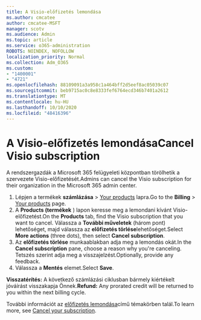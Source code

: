 ```yaml
---
title: A Visio-előfizetés lemondása
ms.author: cmcatee
author: cmcatee-MSFT
manager: scotv
ms.audience: Admin
ms.topic: article
ms.service: o365-administration
ROBOTS: NOINDEX, NOFOLLOW
localization_priority: Normal
ms.collection: Adm_O365
ms.custom:
- "1400001"
- "4721"
ms.openlocfilehash: 88109091a3a958c1a464bff2d5eef8ac05039c07
ms.sourcegitcommit: beb9715ac0c8e8333fef6764ecd346b7401a2612
ms.translationtype: MT
ms.contentlocale: hu-HU
ms.lasthandoff: 10/10/2020
ms.locfileid: "48416396"
---
```

# <a name="cancel-visio-subscription"></a><span data-ttu-id="0e9b3-102">A Visio-előfizetés lemondása</span><span class="sxs-lookup"><span data-stu-id="0e9b3-102">Cancel Visio subscription</span></span>

<span data-ttu-id="0e9b3-103">A rendszergazdák a Microsoft 365 felügyeleti központban törölhetik a szervezete Visio-előfizetését.</span><span class="sxs-lookup"><span data-stu-id="0e9b3-103">Admins can cancel the Visio subscription for their organization in the Microsoft 365 admin center.</span></span>

1. <span data-ttu-id="0e9b3-104">Lépjen a termékek **számlázása** \> [Your products](https://go.microsoft.com/fwlink/p/?linkid=842054) lapra.</span><span class="sxs-lookup"><span data-stu-id="0e9b3-104">Go to the **Billing** \> [Your products](https://go.microsoft.com/fwlink/p/?linkid=842054) page.</span></span>
2. <span data-ttu-id="0e9b3-105">A **Products (termékek** ) lapon keresse meg a lemondani kívánt Visio-előfizetést.</span><span class="sxs-lookup"><span data-stu-id="0e9b3-105">On the **Products** tab, find the Visio subscription that you want to cancel.</span></span> <span data-ttu-id="0e9b3-106">Válassza a **További műveletek** (három pont) lehetőséget, majd válassza az **előfizetés törlése**lehetőséget.</span><span class="sxs-lookup"><span data-stu-id="0e9b3-106">Select **More actions** (three dots), then select **Cancel subscription**.</span></span>
3. <span data-ttu-id="0e9b3-107">Az **előfizetés törlése** munkaablakban adja meg a lemondás okát.</span><span class="sxs-lookup"><span data-stu-id="0e9b3-107">In the **Cancel subscription** pane, choose a reason why you're canceling.</span></span> <span data-ttu-id="0e9b3-108">Tetszés szerint adja meg a visszajelzést.</span><span class="sxs-lookup"><span data-stu-id="0e9b3-108">Optionally, provide any feedback.</span></span>
4. <span data-ttu-id="0e9b3-109">Válassza a **Mentés** elemet.</span><span class="sxs-lookup"><span data-stu-id="0e9b3-109">Select **Save**.</span></span>

<span data-ttu-id="0e9b3-110">**Visszatérítés:** A következő számlázási ciklusban bármely kiértékelt jóváírást visszakapja Önnek.</span><span class="sxs-lookup"><span data-stu-id="0e9b3-110">**Refund:** Any prorated credit will be returned to you within the next billing cycle.</span></span>

<span data-ttu-id="0e9b3-111">További információt az [előfizetés lemondása](https://docs.microsoft.com/microsoft-365/commerce/subscriptions/cancel-your-subscription)című témakörben talál.</span><span class="sxs-lookup"><span data-stu-id="0e9b3-111">To learn more, see [Cancel your subscription](https://docs.microsoft.com/microsoft-365/commerce/subscriptions/cancel-your-subscription).</span></span>